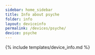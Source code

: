 ```yaml
---
sidebar: home_sidebar
title: Info about psyche
folder: info
layout: deviceinfo
permalink: /devices/psyche/
device: psyche
---
```

{% include templates/device_info.md %}
